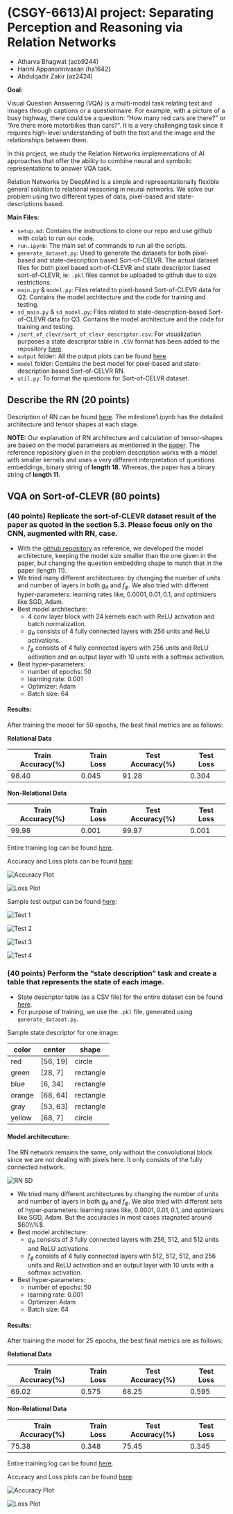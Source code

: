# (CSGY-6613)AI project: Separating Perception and Reasoning via Relation Networks

- Atharva Bhagwat (acb9244)
- Harini Appansrinivasan (ha1642)
- Abdulqadir Zakir (az2424)

**Goal:**

Visual Question Answering (VQA) is a multi-modal task relating text and images through captions or a questionnaire. For example, with a picture of a busy highway, there could be a question: “How many red cars are there?” or “Are there more motorbikes than cars?”. It is a very challenging task since it requires high-level understanding of both the text and the image and the relationships between them.

In this project, we study the Relation Networks implementations of AI approaches that offer the ability to combine neural and symbolic representations to answer VQA task.

Relation Networks by DeepMind is a simple and representationally flexible general solution to relational reasoning in neural networks. We solve our problem using two different types of data, pixel-based and state-descriptions based.


**Main Files:**
- `setup.md`: Contains the instructions to clone our repo and use github with colab to run our code.
- `run.ipynb`: The main set of commands to run all the scripts.
- `generate_dataset.py`: Used to generate the datasets for both pixel-based and state-description based Sort-of-CELVR. The actual dataset files for both pixel based sort-of-CLEVR and state descriptor based sort-of-CLEVR, ie: `.pkl` files cannot be uploaded to github due to size restrictions. 
- `main.py` & `model.py`: Files related to pixel-based Sort-of-CLEVR data for Q2. Contains the model architecture and the code for training and testing.
- `sd_main.py` & `sd_model.py`: Files related to state-description-based Sort-of-CLEVR data for Q3. Contains the model architecture and the code for training and testing.
- `/sort_of_clevr/sort_of_clevr_descriptor.csv`: For visualization purposes a state descriptor table in `.CSV` format has been added to the repository [here](https://github.com/atharva-bhagwat/CSGY-6613/tree/main/sort_of_clevr).
- `output` folder: All the output plots can be found [here](https://github.com/atharva-bhagwat/CSGY-6613/tree/main/output).
- `model` folder: Contains the best model for pixel-based and state-description based Sort-of-CELVR RN.
- `util.py`: To format the questions for Sort-of-CELVR dataset.


## Describe the RN (20 points)

Description of RN can be found [here](https://github.com/atharva-bhagwat/CSGY-6613/blob/main/milestone1). The milestone1.ipynb has the detailed architecture and tensor shapes at each stage.

**NOTE:** Our explanation of RN architecture and calculation of tensor-shapes are based on the model parameters as mentioned in the [paper](https://arxiv.org/pdf/1706.01427.pdf). 
The reference repository given in the problem description works with a model with smaller kernels and uses a very different interpretation of questions embeddings, binary string of **length 18**. Whereas, the paper has a binary string of **length 11**.

## VQA on Sort-of-CLEVR (80 points)

### (40 points) Replicate the sort-of-CLEVR dataset result of the paper as quoted in the section 5.3. Please focus only on the CNN, augmented with RN, case.

- With the [github repository](https://github.com/kimhc6028/relational-networks) as reference, we developed the model architecture, keeping the model size smaller than the one given in the paper, but changing the question embedding shape to match that in the paper (length 11).
- We tried many different architectures: by changing the number of units and number of layers in both $g_\theta$ and $f_\phi$. We also tried with different hyper-parameters: learning rates like, $0.0001, 0.01, 0.1$, and optimizers like SGD, Adam.
- Best model architecture: 
  - 4 conv layer block with 24 kernels each with ReLU activation and batch normalization. 
  - $g_\theta$ consists of 4 fully connected layers with 256 units and ReLU activations. 
  - $f_\phi$ consists of 4 fully connected layers with 256 units and ReLU activation and an output layer with 10 units with a softmax activation.
- Best hyper-parameters:
  - number of epochs: 50
  - learning rate: $0.001$
  - Optimizer: Adam
  - Batch size: 64

#### Results:

After training the model for 50 epochs, the best final metrics are as follows:

**Relational Data**

| Train Accuracy(%) | Train Loss | Test Accuracy(%) | Test Loss |
|---|---|---|---|
| 98.40 | 0.045 | 91.28 | 0.304 |

**Non-Relational Data**

| Train Accuracy(%) | Train Loss | Test Accuracy(%) | Test Loss |
|---|---|---|---|
| 99.98 | 0.001 | 99.97 | 0.001 |


Entire training log can be found [here](https://github.com/atharva-bhagwat/CSGY-6613/blob/main/logs.txt).

Accuracy and Loss plots can be found [here](https://github.com/atharva-bhagwat/CSGY-6613/tree/main/output):

![Accuracy Plot](https://github.com/atharva-bhagwat/CSGY-6613/blob/main/output/acc.jpg)

![Loss Plot](https://github.com/atharva-bhagwat/CSGY-6613/blob/main/output/loss.jpg)

Sample test output can be found [here](https://github.com/atharva-bhagwat/CSGY-6613/tree/main/output):

![Test 1](https://github.com/atharva-bhagwat/CSGY-6613/blob/main/output/test_0.jpg)

![Test 2](https://github.com/atharva-bhagwat/CSGY-6613/blob/main/output/test_15.jpg)

![Test 3](https://github.com/atharva-bhagwat/CSGY-6613/blob/main/output/test_30.jpg)

![Test 4](https://github.com/atharva-bhagwat/CSGY-6613/blob/main/output/test_45.jpg)


### (40 points) Perform the “state description” task and create a table that represents the state of each image.

- State descriptor table (as a CSV file) for the entire dataset can be found [here](https://github.com/atharva-bhagwat/CSGY-6613/blob/main/sort_of_clevr/sort_of_clevr_descriptor.csv).
- For purpose of training, we use the `.pkl` file, generated using `generate_dataset.py`.

Sample state descriptor for one image:

| color | center | shape|
|---|---|---|
| red | [56, 19] | circle |
| green | [28, 7] | rectangle |
| blue | [6, 34] | rectangle |
| orange | [68, 64] | rectangle |
| gray | [53, 63] | rectangle |
| yellow | [68, 7] | circle |

#### Model architecuture:

The RN network remains the same, only without the convolutional block since we are not dealing with pixels here. It only consists of the fully connected network.

![RN SD](https://github.com/atharva-bhagwat/CSGY-6613/blob/main/docs/RN_sd.jpg)


- We tried many different architectures by changing the number of units and number of layers in both $g_\theta$ and $f_\phi$. We also tried with different sets of hyper-parameters: learning rates like, $0.0001, 0.01, 0.1$, and optimizers like SGD, Adam. But the accuracies in most cases stagnated around $60\\%$.   
- Best model architecture: 
  - $g_\theta$ consists of 3 fully connected layers with 256, 512, and 512 units and ReLU activations. 
  - $f_\phi$ consists of 4 fully connected layers with 512, 512, 512, and 256 units and ReLU activation and an output layer with 10 units with a softmax activation.
- Best hyper-parameters:
  - number of epochs: 50
  - learning rate: $0.001$
  - Optimizer: Adam
  - Batch size: 64

#### Results:

After training the model for 25 epochs, the best final metrics are as follows:

**Relational Data**

| Train Accuracy(%) | Train Loss | Test Accuracy(%) | Test Loss |
|---|---|---|---|
| 69.02 | 0.575 | 68.25 | 0.595 |

**Non-Relational Data**

| Train Accuracy(%) | Train Loss | Test Accuracy(%) | Test Loss |
|---|---|---|---|
| 75.38 | 0.348 | 75.45 | 0.345 |

Entire training log can be found [here](https://github.com/atharva-bhagwat/CSGY-6613/blob/main/logs_sd.txt).

Accuracy and Loss plots can be found [here](https://github.com/atharva-bhagwat/CSGY-6613/tree/main/output):

![Accuracy Plot](https://github.com/atharva-bhagwat/CSGY-6613/blob/main/output/acc_sd.jpg)

![Loss Plot](https://github.com/atharva-bhagwat/CSGY-6613/blob/main/output/loss_sd.jpg)
